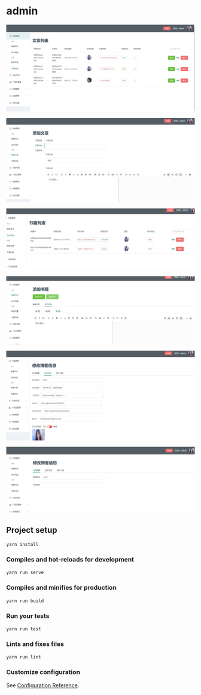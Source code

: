 # admin


![](./5.jpg)

![](./6.jpg)

![](./7.jpg)

![](./8.jpg)

![](./9.jpg)

![](./10.jpg)

## Project setup
```
yarn install
```

### Compiles and hot-reloads for development
```
yarn run serve
```

### Compiles and minifies for production
```
yarn run build
```

### Run your tests
```
yarn run test
```

### Lints and fixes files
```
yarn run lint
```

### Customize configuration
See [Configuration Reference](https://cli.vuejs.org/config/).
